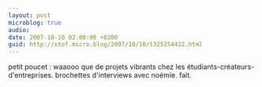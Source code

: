 ```yaml
---
layout: post
microblog: true
audio: 
date: 2007-10-10 02:00:00 +0200
guid: http://xtof.micro.blog/2007/10/10/t325254422.html
---
```

petit poucet : waaooo que de projets vibrants chez les étudiants-créateurs-d'entreprises. brochettes d'interviews avec noémie. fait.
